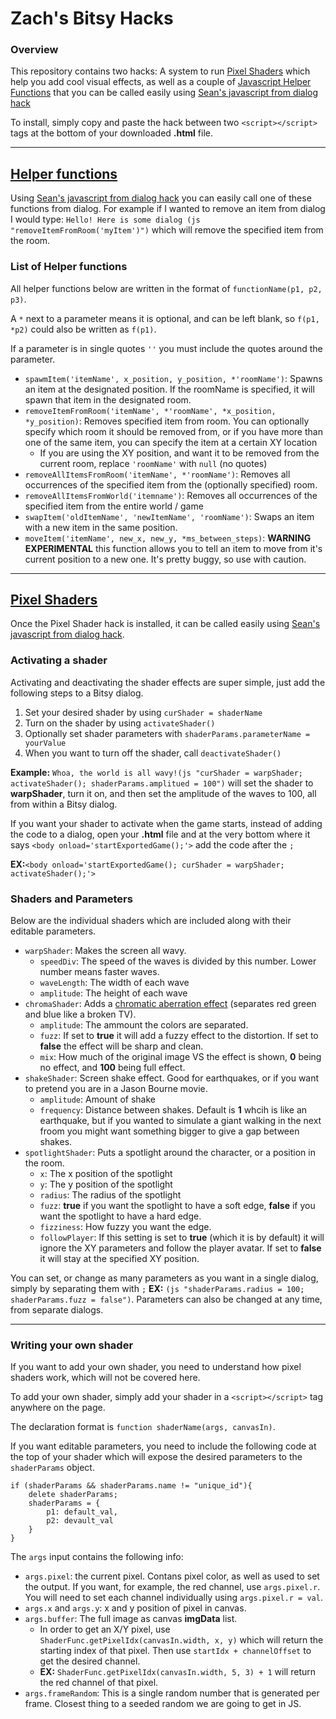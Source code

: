 # Zach's Bitsy Hacks

### Overview
This repository contains two hacks: A system to run [Pixel Shaders](hacks/pixel_shader.js) which help you add cool visual effects, as well as a couple of [Javascript Helper Functions](hacks/helper_functions.js) that you can be called easily using [Sean's javascript from dialog hack](https://github.com/seleb/bitsy-hacks/blob/master/dist/javascript-dialog.js)

To install, simply copy and paste the hack between two `<script></script>` tags at the bottom of your downloaded **.html** file. 

---

## [Helper functions](hacks/helper_functions.js)
Using [Sean's javascript from dialog hack](https://github.com/seleb/bitsy-hacks/blob/master/dist/javascript-dialog.js) you can easily call one of these functions from dialog. For example if I wanted to remove an item from dialog I would type:
`Hello! Here is some dialog (js "removeItemFromRoom('myItem')")` which will remove the specified item from the room.

### List of Helper functions
All helper functions below are written in the format of `functionName(p1, p2, p3)`.

A `*` next to a parameter means it is optional, and can be left blank, so `f(p1, *p2)` could also be written as `f(p1)`.

If a parameter is in single quotes `''` you must include the quotes around the parameter.

- `spawmItem('itemName', x_position, y_position, *'roomName')`: Spawns an item at the designated position. If the roomName is specified, it will spawn that item in the designated room.
- `removeItemFromRoom('itemName', *'roomName', *x_position, *y_position)`: Removes specified item from room. You can optionally specify which room it should be removed from, or if you have more than one of the same item, you can specify the item at a certain XY location
    - If you are using the XY position, and want it to be removed from the current room, replace `'roomName'` with `null` (no quotes)
- `removeAllItemsFromRoom('itemName', *'roomName')`: Removes all occurrences of the specified item from the (optionally specified) room.
- `removeAllItemsFromWorld('itemname')`: Removes all occurrences of the specified item from the entire world / game
- `swapItem('oldItemName', 'newItemName', 'roomName')`: Swaps an item with a new item in the same position.
- `moveItem('itemName', new_x, new_y, *ms_between_steps)`: **WARNING EXPERIMENTAL** this function allows you to tell an item to move from it's current position to a new one. It's pretty buggy, so use with caution.

---

## [Pixel Shaders](hacks/pixel_shader.js)

Once the Pixel Shader hack is installed, it can be called easily using [Sean's javascript from dialog hack](https://github.com/seleb/bitsy-hacks/blob/master/dist/javascript-dialog.js).

### Activating a shader
Activating and deactivating the shader effects are super simple, just add the following steps to a Bitsy dialog.

1. Set your desired shader by using `curShader = shaderName`
2. Turn on the shader by using `activateShader()`
3. Optionally set shader parameters with `shaderParams.parameterName = yourValue`
4. When you want to turn off the shader, call `deactivateShader()`

**Example:** `Whoa, the world is all wavy!(js "curShader = warpShader; activateShader(); shaderParams.amplitued = 100")` will set the shader to **warpShader**, turn it on, and then set the amplitude of the waves to 100, all from within a Bitsy dialog.

If you want your shader to activate when the game starts, instead of adding the code to a dialog, open your **.html** file and at the very bottom where it says `<body onload='startExportedGame();'>` add the code after the `;`

**EX:**`<body onload='startExportedGame(); curShader = warpShader; activateShader();'>`

### Shaders and Parameters

Below are the individual shaders which are included along with their editable parameters.

- `warpShader`: Makes the screen all wavy.
    - `speedDiv`: The speed of the waves is divided by this number. Lower number means faster waves.
    - `waveLength`: The width of each wave
    - `amplitude`: The height of each wave
- `chromaShader`: Adds a [chromatic aberration effect](https://en.wikipedia.org/wiki/Chromatic_aberration) (separates red green and blue like a broken TV).
    - `amplitude`: The ammount the colors are separated.
    - `fuzz`: If set to **true** it will add a fuzzy effect to the distortion. If set to **false** the effect will be sharp and clean.
    - `mix`: How much of the original image VS the effect is shown, **0** being no effect, and **100** being full effect.
- `shakeShader`: Screen shake effect. Good for earthquakes, or if you want to pretend you are in a Jason Bourne movie.
    - `amplitude`: Amount of shake
    - `frequency`: Distance between shakes. Default is **1** whcih is like an earthquake, but if you wanted to simulate a giant walking in the next froom you might want something bigger to give a gap between shakes.
- `spotlightShader`: Puts a spotlight around the character, or a position in the room.
    - `x`: The x position of the spotlight
    - `y`: The y position of the spotlight
    - `radius`: The radius of the spotlight
    - `fuzz`: **true** if you want the spotlight to have a soft edge, **false** if you want the spotlight to have a hard edge.
    - `fizziness`: How fuzzy you want the edge.
    - `followPlayer`: If this setting is set to **true** (which it is by default) it will ignore the XY parameters and follow the player avatar. If set to **false** it will stay at the specified XY position.

You can set, or change as many parameters as you want in a single dialog, simply by separating them with `;`
**EX:** `(js "shaderParams.radius = 100; shaderParams.fuzz = false")`. Parameters can also be changed at any time, from separate dialogs. 

---

### Writing your own shader

If you want to add your own shader, you need to understand how pixel shaders work, which will not be covered here.

To add your own shader, simply add your shader in a `<script></script>` tag anywhere on the page.

The declaration format is `function shaderName(args, canvasIn)`.

If you want editable parameters, you need to include the following code at the top of your shader which will expose the desired parameters to the `shaderParams` object.

```
if (shaderParams && shaderParams.name != "unique_id"){
    delete shaderParams;
    shaderParams = {
        p1: default_val,
        p2: devault_val
    }
}
```

The `args` input contains the following info:

- `args.pixel`: the current pixel. Contans pixel color, as well as used to set the output. If you want, for example, the red channel, use `args.pixel.r`. You will need to set each channel individually using `args.pixel.r = val`.
- `args.x` and `args.y`: x and y position of pixel in canvas.
- `args.buffer`: The full image as canvas **imgData** list. 
    - In order to get an X/Y pixel, use `ShaderFunc.getPixelIdx(canvasIn.width, x, y)` which will return the starting index of that pixel. Then use `startIdx + channelOffset` to get the desired channel.
    - **EX:** `ShaderFunc.getPixelIdx(canvasIn.width, 5, 3) + 1` will return the red channel of that pixel.
- `args.frameRandom`: This is a single random number that is generated per frame. Closest thing to a seeded random we are going to get in JS. 